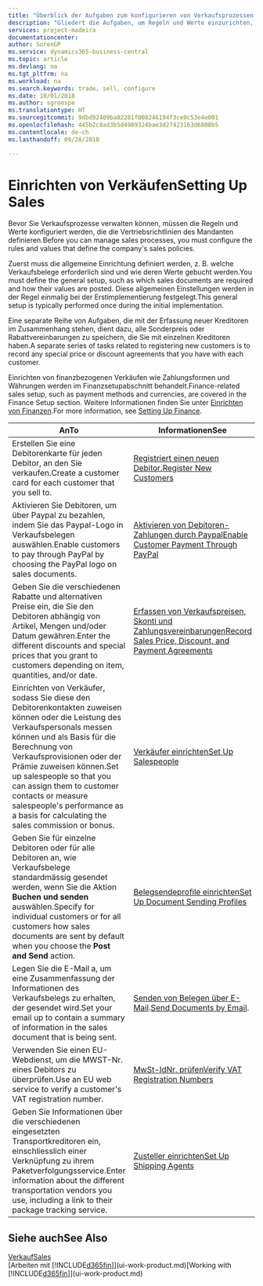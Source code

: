 ```yaml
---
title: "Überblick der Aufgaben zum konfigurieren von Verkaufsprozessen | Microsoft Docs"
description: "Gliedert die Aufgaben, um Regeln und Werte einzurichten, um Ihre Vertriebsrichtlinien und Arbeitsgänge zu definieren."
services: project-madeira
documentationcenter: 
author: SorenGP
ms.service: dynamics365-business-central
ms.topic: article
ms.devlang: na
ms.tgt_pltfrm: na
ms.workload: na
ms.search.keywords: trade, sell, configure
ms.date: 10/01/2018
ms.author: sgroespe
ms.translationtype: HT
ms.sourcegitcommit: 9dbd92409ba02281f008246194f3ce0c53e4e001
ms.openlocfilehash: 445b2c8ad3b5d4989324bae3d27423163d6808b5
ms.contentlocale: de-ch
ms.lasthandoff: 09/28/2018

---
```

# <a name="setting-up-sales"></a><span data-ttu-id="fd87a-103">Einrichten von Verkäufen</span><span class="sxs-lookup"><span data-stu-id="fd87a-103">Setting Up Sales</span></span>
<span data-ttu-id="fd87a-104">Bevor Sie Verkaufsprozesse verwalten können, müssen die Regeln und Werte konfiguriert werden, die die Vertriebsrichtlinien des Mandanten definieren.</span><span class="sxs-lookup"><span data-stu-id="fd87a-104">Before you can manage sales processes, you must configure the rules and values that define the company's sales policies.</span></span>

<span data-ttu-id="fd87a-105">Zuerst muss die allgemeine Einrichtung definiert werden, z. B. welche Verkaufsbelege erforderlich sind und wie deren Werte gebucht werden.</span><span class="sxs-lookup"><span data-stu-id="fd87a-105">You must define the general setup, such as which sales documents are required and how their values are posted.</span></span> <span data-ttu-id="fd87a-106">Diese allgemeinen Einstellungen werden in der Regel einmalig bei der Erstimplementierung festgelegt.</span><span class="sxs-lookup"><span data-stu-id="fd87a-106">This general setup is typically performed once during the initial implementation.</span></span>

<span data-ttu-id="fd87a-107">Eine separate Reihe von Aufgaben, die mit der Erfassung neuer Kreditoren im Zusammenhang stehen, dient dazu, alle Sonderpreis oder Rabattvereinbarungen zu speichern, die Sie mit einzelnen Kreditoren haben.</span><span class="sxs-lookup"><span data-stu-id="fd87a-107">A separate series of tasks related to registering new customers is to record any special price or discount agreements that you have with each customer.</span></span>

<span data-ttu-id="fd87a-108">Einrichten von finanzbezogenen Verkäufen wie Zahlungsformen und Währungen werden im Finanzsetupabschnitt behandelt.</span><span class="sxs-lookup"><span data-stu-id="fd87a-108">Finance-related sales setup, such as payment methods and currencies, are covered in the Finance Setup section.</span></span> <span data-ttu-id="fd87a-109">Weitere Informationen finden Sie unter [Einrichten von Finanzen](finance-setup-finance.md).</span><span class="sxs-lookup"><span data-stu-id="fd87a-109">For more information, see [Setting Up Finance](finance-setup-finance.md).</span></span>

| <span data-ttu-id="fd87a-110">An</span><span class="sxs-lookup"><span data-stu-id="fd87a-110">To</span></span> | <span data-ttu-id="fd87a-111">Informationen</span><span class="sxs-lookup"><span data-stu-id="fd87a-111">See</span></span> |
| --- | --- |
| <span data-ttu-id="fd87a-112">Erstellen Sie eine Debitorenkarte für jeden Debitor, an den Sie verkaufen.</span><span class="sxs-lookup"><span data-stu-id="fd87a-112">Create a customer card for each customer that you sell to.</span></span> |[<span data-ttu-id="fd87a-113">Registriert einen neuen Debitor.</span><span class="sxs-lookup"><span data-stu-id="fd87a-113">Register New Customers</span></span>](sales-how-register-new-customers.md) |
| <span data-ttu-id="fd87a-114">Aktivieren Sie Debitoren, um über Paypal zu bezahlen, indem Sie das Paypal-Logo in Verkaufsbelegen auswählen.</span><span class="sxs-lookup"><span data-stu-id="fd87a-114">Enable customers to pay through PayPal by choosing the PayPal logo on sales documents.</span></span> |[<span data-ttu-id="fd87a-115">Aktivieren von Debitoren-Zahlungen durch Paypal</span><span class="sxs-lookup"><span data-stu-id="fd87a-115">Enable Customer Payment Through PayPal</span></span>](sales-how-enable-payment-service-extensions.md) |
| <span data-ttu-id="fd87a-116">Geben Sie die verschiedenen Rabatte und alternativen Preise ein, die Sie den Debitoren abhängig von Artikel, Mengen und/oder Datum gewähren.</span><span class="sxs-lookup"><span data-stu-id="fd87a-116">Enter the different discounts and special prices that you grant to customers depending on item, quantities, and/or date.</span></span> |[<span data-ttu-id="fd87a-117">Erfassen von Verkaufspreisen, Skonti und Zahlungsvereinbarungen</span><span class="sxs-lookup"><span data-stu-id="fd87a-117">Record Sales Price, Discount, and Payment Agreements</span></span>](sales-how-record-sales-price-discount-payment-agreements.md) |
| <span data-ttu-id="fd87a-118">Einrichten von Verkäufer, sodass Sie diese den Debitorenkontakten zuweisen können oder die Leistung des Verkaufspersonals messen können und als Basis für die Berechnung von Verkaufsprovisionen oder der Prämie zuweisen können.</span><span class="sxs-lookup"><span data-stu-id="fd87a-118">Set up salespeople so that you can assign them to customer contacts or measure salespeople's performance as a basis for calculating the sales commission or bonus.</span></span> |[<span data-ttu-id="fd87a-119">Verkäufer einrichten</span><span class="sxs-lookup"><span data-stu-id="fd87a-119">Set Up Salespeople</span></span>](sales-how-setup-salespeople.md) |
| <span data-ttu-id="fd87a-120">Geben Sie für einzelne Debitoren oder für alle Debitoren an, wie Verkaufsbelege standardmässig gesendet werden, wenn Sie die Aktion **Buchen und senden** auswählen.</span><span class="sxs-lookup"><span data-stu-id="fd87a-120">Specify for individual customers or for all customers how sales documents are sent by default when you choose the **Post and Send** action.</span></span> |[<span data-ttu-id="fd87a-121">Belegsendeprofile einrichten</span><span class="sxs-lookup"><span data-stu-id="fd87a-121">Set Up Document Sending Profiles</span></span>](sales-how-setup-document-send-profiles.md) |
| <span data-ttu-id="fd87a-122">Legen Sie die E-Mail a, um eine Zusammenfassung der Informationen des Verkaufsbelegs zu erhalten, der gesendet wird.</span><span class="sxs-lookup"><span data-stu-id="fd87a-122">Set your email up to contain a summary of information in the sales document that is being sent.</span></span> |<span data-ttu-id="fd87a-123">[Senden von Belegen über E-Mail](ui-how-send-documents-email.md).</span><span class="sxs-lookup"><span data-stu-id="fd87a-123">[Send Documents by Email](ui-how-send-documents-email.md).</span></span> |
|<span data-ttu-id="fd87a-124">Verwenden Sie einen EU-Webdienst, um die MWST-Nr. eines Debitors zu überprüfen.</span><span class="sxs-lookup"><span data-stu-id="fd87a-124">Use an EU web service to verify a customer's VAT registration number.</span></span>|[<span data-ttu-id="fd87a-125">MwSt-IdNr. prüfen</span><span class="sxs-lookup"><span data-stu-id="fd87a-125">Verify VAT Registration Numbers</span></span>](finance-setup-vat.md)|
|<span data-ttu-id="fd87a-126">Geben Sie Informationen über die verschiedenen eingesetzten Transportkreditoren ein, einschliesslich einer Verknüpfung zu ihrem Paketverfolgungsservice.</span><span class="sxs-lookup"><span data-stu-id="fd87a-126">Enter information about the different transportation vendors you use, including a link to their package tracking service.</span></span>|[<span data-ttu-id="fd87a-127">Zusteller einrichten</span><span class="sxs-lookup"><span data-stu-id="fd87a-127">Set Up Shipping Agents</span></span>](sales-how-to-set-up-shipping-agents.md)|

## <a name="see-also"></a><span data-ttu-id="fd87a-128">Siehe auch</span><span class="sxs-lookup"><span data-stu-id="fd87a-128">See Also</span></span>
[<span data-ttu-id="fd87a-129">Verkauf</span><span class="sxs-lookup"><span data-stu-id="fd87a-129">Sales</span></span>](sales-manage-sales.md)  
<span data-ttu-id="fd87a-130">[Arbeiten mit [!INCLUDE[d365fin](includes/d365fin_md.md)]](ui-work-product.md)</span><span class="sxs-lookup"><span data-stu-id="fd87a-130">[Working with [!INCLUDE[d365fin](includes/d365fin_md.md)]](ui-work-product.md)</span></span>

